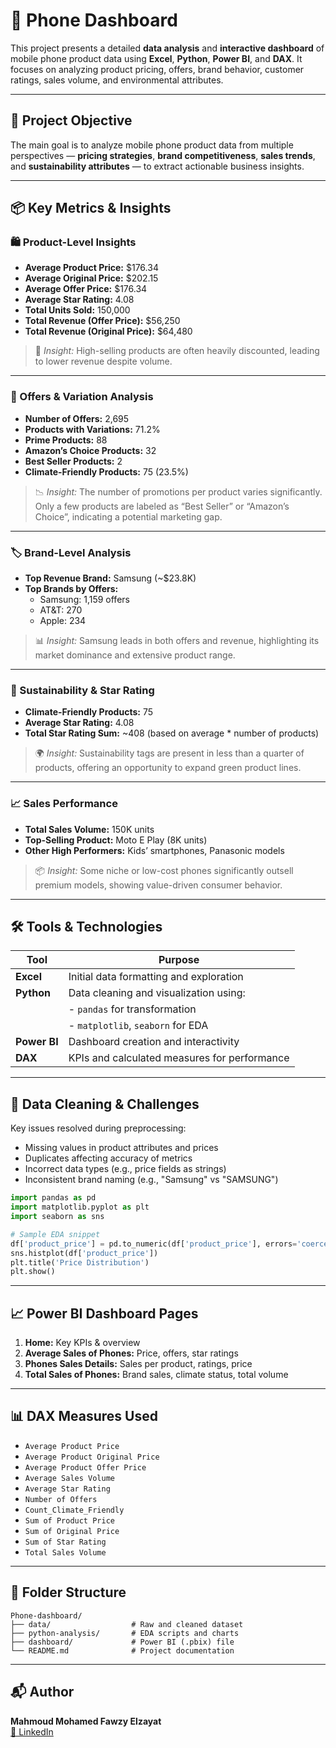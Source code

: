 
# 📱 Phone Dashboard

This project presents a detailed **data analysis** and **interactive dashboard** of mobile phone product data using **Excel**, **Python**, **Power BI**, and **DAX**. It focuses on analyzing product pricing, offers, brand behavior, customer ratings, sales volume, and environmental attributes.

---

## 🎯 Project Objective

The main goal is to analyze mobile phone product data from multiple perspectives — **pricing strategies**, **brand competitiveness**, **sales trends**, and **sustainability attributes** — to extract actionable business insights.

---

## 📦 Key Metrics & Insights

### 🛍️ Product-Level Insights

- **Average Product Price:** $176.34  
- **Average Original Price:** $202.15  
- **Average Offer Price:** $176.34  
- **Average Star Rating:** 4.08  
- **Total Units Sold:** 150,000  
- **Total Revenue (Offer Price):** $56,250  
- **Total Revenue (Original Price):** $64,480  

> 🔎 *Insight:* High-selling products are often heavily discounted, leading to lower revenue despite volume.  

---

### 🔄 Offers & Variation Analysis

- **Number of Offers:** 2,695  
- **Products with Variations:** 71.2%  
- **Prime Products:** 88  
- **Amazon’s Choice Products:** 32  
- **Best Seller Products:** 2  
- **Climate-Friendly Products:** 75 (23.5%)

> 📉 *Insight:* The number of promotions per product varies significantly. Only a few products are labeled as “Best Seller” or “Amazon’s Choice”, indicating a potential marketing gap.

---

### 🏷️ Brand-Level Analysis

- **Top Revenue Brand:** Samsung (~$23.8K)  
- **Top Brands by Offers:**  
  - Samsung: 1,159 offers  
  - AT&T: 270  
  - Apple: 234  

> 📊 *Insight:* Samsung leads in both offers and revenue, highlighting its market dominance and extensive product range.

---

### 🌱 Sustainability & Star Rating

- **Climate-Friendly Products:** 75  
- **Average Star Rating:** 4.08  
- **Total Star Rating Sum:** ~408 (based on average * number of products)

> 🌍 *Insight:* Sustainability tags are present in less than a quarter of products, offering an opportunity to expand green product lines.

---

### 📈 Sales Performance

- **Total Sales Volume:** 150K units  
- **Top-Selling Product:** Moto E Play (8K units)  
- **Other High Performers:** Kids’ smartphones, Panasonic models

> 📦 *Insight:* Some niche or low-cost phones significantly outsell premium models, showing value-driven consumer behavior.

---

## 🛠️ Tools & Technologies

| Tool        | Purpose                                         |
|-------------|-------------------------------------------------|
| **Excel**   | Initial data formatting and exploration         |
| **Python**  | Data cleaning and visualization using:  
|             | - `pandas` for transformation  
|             | - `matplotlib`, `seaborn` for EDA               |
| **Power BI**| Dashboard creation and interactivity            |
| **DAX**     | KPIs and calculated measures for performance    |

---

## 🧪 Data Cleaning & Challenges

Key issues resolved during preprocessing:
- Missing values in product attributes and prices  
- Duplicates affecting accuracy of metrics  
- Incorrect data types (e.g., price fields as strings)  
- Inconsistent brand naming (e.g., "Samsung" vs "SAMSUNG")

```python
import pandas as pd
import matplotlib.pyplot as plt
import seaborn as sns

# Sample EDA snippet
df['product_price'] = pd.to_numeric(df['product_price'], errors='coerce')
sns.histplot(df['product_price'])
plt.title('Price Distribution')
plt.show()
```

---

## 📈 Power BI Dashboard Pages

1. **Home:** Key KPIs & overview  
2. **Average Sales of Phones:** Price, offers, star ratings  
3. **Phones Sales Details:** Sales per product, ratings, price  
4. **Total Sales of Phones:** Brand sales, climate status, total volume  

---

## 📊 DAX Measures Used

- `Average Product Price`  
- `Average Product Original Price`  
- `Average Product Offer Price`  
- `Average Sales Volume`  
- `Average Star Rating`  
- `Number of Offers`  
- `Count_Climate_Friendly`  
- `Sum of Product Price`  
- `Sum of Original Price`  
- `Sum of Star Rating`  
- `Total Sales Volume`

---

## 📂 Folder Structure

```
Phone-dashboard/
├── data/                  # Raw and cleaned dataset
├── python-analysis/       # EDA scripts and charts
├── dashboard/             # Power BI (.pbix) file
└── README.md              # Project documentation
```

---

## 📬 Author

**Mahmoud Mohamed Fawzy Elzayat**  
[🔗 LinkedIn](https://www.linkedin.com/in/mahmoud-elzayat-data-analysis)
